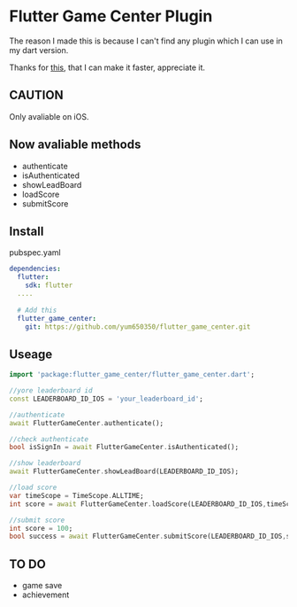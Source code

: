# Flutter Game Center Plugin
The reason I made this is because I can't find any plugin which I can use in my dart version.

Thanks for [this](https://github.com/ext452/game_center), that I can make it faster, appreciate it.

## CAUTION

Only avaliable on iOS.

## Now avaliable methods
  - authenticate
  - isAuthenticated
  - showLeadBoard
  - loadScore
  - submitScore
## Install
pubspec.yaml
```yaml
dependencies:
  flutter:
    sdk: flutter
  ....
  
  # Add this 
  flutter_game_center:
    git: https://github.com/yum650350/flutter_game_center.git
```
## Useage
```dart
import 'package:flutter_game_center/flutter_game_center.dart';

//yore leaderboard id
const LEADERBOARD_ID_IOS = 'your_leaderboard_id';

//authenticate
await FlutterGameCenter.authenticate();

//check authenticate
bool isSignIn = await FlutterGameCenter.isAuthenticated();

//show leaderboard
await FlutterGameCenter.showLeadBoard(LEADERBOARD_ID_IOS);

//load score
var timeScope = TimeScope.ALLTIME;
int score = await FlutterGameCenter.loadScore(LEADERBOARD_ID_IOS,timeScope);

//submit score
int score = 100;
bool success = await FlutterGameCenter.submitScore(LEADERBOARD_ID_IOS,score);

```

## TO DO
  - game save
  - achievement
